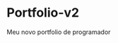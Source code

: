# Portfolio-v2
 Meu novo portfolio de programador

<!-- 
        Tive uma inspiração na construção desse portfolio, me inspirei em dois projetos que vi, um foi no youtube e outro no github.
 -->
